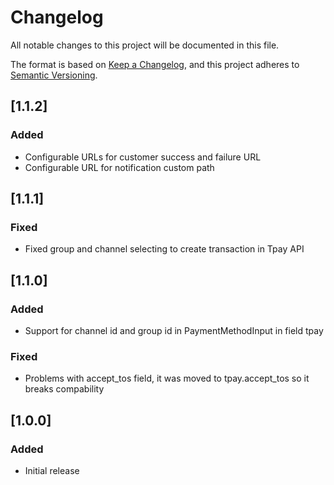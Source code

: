# Changelog
All notable changes to this project will be documented in this file.

The format is based on [Keep a Changelog](https://keepachangelog.com/en/1.0.0/),
and this project adheres to [Semantic Versioning](https://semver.org/spec/v2.0.0.html).
 
## [1.1.2]
### Added
- Configurable URLs for customer success and failure URL
- Configurable URL for notification custom path

## [1.1.1]
### Fixed
- Fixed group and channel selecting to create transaction in Tpay API

## [1.1.0]
### Added
- Support for channel id and group id in PaymentMethodInput in field tpay
### Fixed
- Problems with accept_tos field, it was moved to tpay.accept_tos so it breaks compability

## [1.0.0]
### Added
- Initial release
